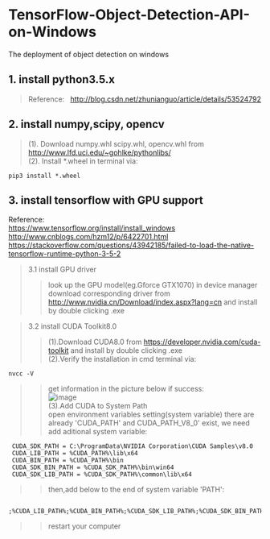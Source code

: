 # TensorFlow-Object-Detection-API-on-Windows
The deployment of object detection on windows
## 1. install python3.5.x
> Reference:   
> http://blog.csdn.net/zhunianguo/article/details/53524792 
## 2. install numpy,scipy, opencv
> (1). Download numpy.whl scipy.whl, opencv.whl from http://www.lfd.uci.edu/~gohlke/pythonlibs/   
> (2). Install *.wheel in terminal via: 

    pip3 install *.wheel
## 3. install tensorflow with GPU support
Reference:   
https://www.tensorflow.org/install/install_windows  
http://www.cnblogs.com/hzm12/p/6422701.html  
https://stackoverflow.com/questions/43942185/failed-to-load-the-native-tensorflow-runtime-python-3-5-2 
> 3.1 install GPU driver
>> look up the GPU model(eg.Gforce GTX1070) in device manager
>> download corresponding driver from http://www.nvidia.cn/Download/index.aspx?lang=cn and install by double clicking .exe  

> 3.2 install CUDA Toolkit8.0  
>> (1).Download CUDA8.0 from https://developer.nvidia.com/cuda-toolkit and install by double clicking .exe  
>> (2).Verify the installation in cmd terminal via:  

    nvcc -V
>> get information in the picture below if success:  
![image](https://github.com/Mhttx2016/TensorFlow-Object-Detection-API-on-Windows/tree/master/pics/nvcc.png)  
>> (3).Add CUDA to System Path  
>> open environment variables setting(system variable) there are already 'CUDA_PATH' and  CUDA_PATH_V8_0' exist, we need add aditional system variable:   

     CUDA_SDK_PATH = C:\ProgramData\NVIDIA Corporation\CUDA Samples\v8.0 
     CUDA_LIB_PATH = %CUDA_PATH%\lib\x64 
     CUDA_BIN_PATH = %CUDA_PATH%\bin 
     CUDA_SDK_BIN_PATH = %CUDA_SDK_PATH%\bin\win64 
     CUDA_SDK_LIB_PATH = %CUDA_SDK_PATH%\common\lib\x64
>> then,add below to the end of system variable 'PATH':  
 
     ;%CUDA_LIB_PATH%;%CUDA_BIN_PATH%;%CUDA_SDK_LIB_PATH%;%CUDA_SDK_BIN_PATH%;
 >> restart your computer

